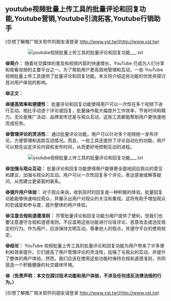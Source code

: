 ## **youtube视频批量上传工具的批量评论和回复功能,Youtube营销,Youtube引流拓客,Youtube行销助手**

[😍想了解推广相关软件的朋友请登录 http://www.vst.tw](http://www.vst.tw)

 <center><img src="https://vst.tw/MP4/tuiguang/png/5.png" alt="youtube视频批量上传工具的批量评论和回复功能___.txt"></center>

**😄简介：**
随着社交媒体的普及和视频内容的快速增长，YouTube 已成为人们分享和观看视频的主要平台之一。为了帮助用户更高效地管理和互动，一些 YouTube 视频批量上传工具提供了批量评论和回复功能。本文将介绍这些功能的优势并探讨其对用户体验的影响。

**😄正文：**

**😄提高效率和便捷性：**
批量评论和回复功能使得用户可以一次性在多个视频下进行互动。相比手动逐个评论或回复，批量操作能大幅提升工作效率，节省时间和精力。无论是推广活动、品牌宣传还是与观众互动，这些工具都能帮助用户更快速地完成任务。

**😄管理评论的灵活性：**
通过批量评论功能，用户可以针对多个视频统一发布评论，方便管理和追踪互动情况。而且，一些工具还提供了评论自动化的功能，用户可以预先设定评论内容和发布时间，从而更好地控制互动的进程。

 <center><img src="https://vst.tw/MP4/tuiguang/png/2.png" alt="youtube视频批量上传工具的批量评论和回复功能___.txt"></center>

**😄加强与观众互动：**
批量评论和回复功能使得用户能够更全面地回应观众的意见和建议，加强与观众的互动。用户可以一次性回复多个评论，表达感谢或解答疑问，从而建立更紧密的联系。

**😄提升用户体验：**
对于观众来说，收到及时的回复是一种积极的体验。批量回复功能能够快速响应观众，并展示出用户对观众的关注和重视。这将有助于增加观众的忠诚度和参与度，提升整体的用户体验。

**😄注意合规和道德准则：**
尽管批量评论和回复功能为用户提供了便利，但我们也要注意遵守合规和道德准则。不应滥用这些功能进行垃圾评论、恶意攻击或违反规定的行为。作为用户，应该保持文明互动，尊重他人的观点，并遵守平台的使用规定。

**😄结论：**
YouTube 视频批量上传工具的批量评论和回复功能为用户带来了许多便利和效率提升。它们提高了用户管理评论的灵活性，加强了与观众的互动，并提升了整体的用户体验。然而，我们应该在使用这些功能时保持合规和道德准则，共同营造一个积极健康的社交媒体环境。

**😄（免责声明：本文仅探讨技术功能和用户体验，不涉及任何违反法律法规的行为。）**

[😍想了解推广相关软件的朋友请登录 http://www.vst.tw](http://www.vst.tw)



